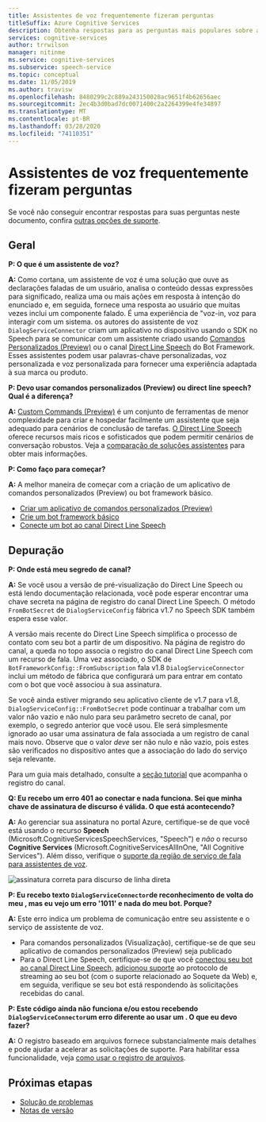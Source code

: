 ```yaml
---
title: Assistentes de voz frequentemente fizeram perguntas
titleSuffix: Azure Cognitive Services
description: Obtenha respostas para as perguntas mais populares sobre assistentes de voz usando Comandos Personalizados (Preview) ou o canal Direct Line Speech.
services: cognitive-services
author: trrwilson
manager: nitinme
ms.service: cognitive-services
ms.subservice: speech-service
ms.topic: conceptual
ms.date: 11/05/2019
ms.author: travisw
ms.openlocfilehash: 8480299c2c889a243150028ac9651f4b62656aec
ms.sourcegitcommit: 2ec4b3d0bad7dc0071400c2a2264399e4fe34897
ms.translationtype: MT
ms.contentlocale: pt-BR
ms.lasthandoff: 03/28/2020
ms.locfileid: "74110351"
---
```

# <a name="voice-assistants-frequently-asked-questions"></a>Assistentes de voz frequentemente fizeram perguntas

Se você não conseguir encontrar respostas para suas perguntas neste documento, confira [outras opções de suporte](support.md).

## <a name="general"></a>Geral

**P: O que é um assistente de voz?**

**A:** Como cortana, um assistente de voz é uma solução que ouve as declarações faladas de um usuário, analisa o conteúdo dessas expressões para significado, realiza uma ou mais ações em resposta à intenção do enunciado e, em seguida, fornece uma resposta ao usuário que muitas vezes inclui um componente falado. É uma experiência de "voz-in, voz para interagir com um sistema. os autores do assistente de voz `DialogServiceConnector` criam um aplicativo no dispositivo usando o SDK no Speech para se comunicar com um assistente criado usando [Comandos Personalizados (Preview)](custom-commands.md) ou o canal [Direct Line Speech](direct-line-speech.md) do Bot Framework. Esses assistentes podem usar palavras-chave personalizadas, voz personalizada e voz personalizada para fornecer uma experiência adaptada à sua marca ou produto.

**P: Devo usar comandos personalizados (Preview) ou direct line speech? Qual é a diferença?**

**A:** [Custom Commands (Preview)](custom-commands.md) é um conjunto de ferramentas de menor complexidade para criar e hospedar facilmente um assistente que seja adequado para cenários de conclusão de tarefas. [O Direct Line Speech](direct-line-speech.md) oferece recursos mais ricos e sofisticados que podem permitir cenários de conversação robustos. Veja a [comparação de soluções assistentes](voice-assistants.md#choosing-an-assistant-solution) para obter mais informações.

**P: Como faço para começar?**

**A:** A melhor maneira de começar com a criação de um aplicativo de comandos personalizados (Preview) ou bot framework básico.

- [Criar um aplicativo de comandos personalizados (Preview)](quickstart-custom-speech-commands-create-new.md)
- [Crie um bot framework básico](https://docs.microsoft.com/azure/bot-service/bot-builder-tutorial-basic-deploy?view=azure-bot-service-4.0)
- [Conecte um bot ao canal Direct Line Speech](https://docs.microsoft.com/azure/bot-service/bot-service-channel-connect-directlinespeech)

## <a name="debugging"></a>Depuração

**P: Onde está meu segredo de canal?**

**A:** Se você usou a versão de pré-visualização do Direct Line Speech ou está lendo documentação relacionada, você pode esperar encontrar uma chave secreta na página de registro do canal Direct Line Speech. O método `FromBotSecret` de `DialogServiceConfig` fábrica v1.7 no Speech SDK também espera esse valor.

A versão mais recente do Direct Line Speech simplifica o processo de contato com seu bot a partir de um dispositivo. Na página de registro do canal, a queda no topo associa o registro do canal Direct Line Speech com um recurso de fala. Uma vez associado, o SDK de `BotFrameworkConfig::FromSubscription` fala v1.8 `DialogServiceConnector` inclui um método de fábrica que configurará um para entrar em contato com o bot que você associou à sua assinatura.

Se você ainda estiver migrando seu aplicativo cliente de v1.7 para v1.8, `DialogServiceConfig::FromBotSecret` pode continuar a trabalhar com um valor não vazio e não nulo para seu parâmetro secreto de canal, por exemplo, o segredo anterior que você usou. Ele será simplesmente ignorado ao usar uma assinatura de fala associada a um registro de canal mais novo. Observe que o valor _deve_ ser não nulo e não vazio, pois estes são verificados no dispositivo antes que a associação do lado do serviço seja relevante.

Para um guia mais detalhado, consulte a [seção tutorial](tutorial-voice-enable-your-bot-speech-sdk.md#register-the-direct-line-speech-channel) que acompanha o registro do canal.

**Q: Eu recebo um erro 401 ao conectar e nada funciona. Sei que minha chave de assinatura de discurso é válida. O que está acontecendo?**

**A:** Ao gerenciar sua assinatura no portal Azure, certifique-se de que você está usando o recurso **Speech** (Microsoft.CognitiveServicesSpeechServices, "Speech") e _não_ o recurso **Cognitive Services** (Microsoft.CognitiveServicesAllInOne, "All Cognitive Services"). Além disso, verifique o [suporte da região de serviço de fala para assistentes de voz](regions.md#voice-assistants).

![assinatura correta para discurso de linha direta](media/voice-assistants/faq-supported-subscription.png "exemplo de uma assinatura de fala compatível")

**P: Eu recebo texto `DialogServiceConnector`de reconhecimento de volta do meu , mas eu vejo um erro '1011' e nada do meu bot. Porque?**

**A:** Este erro indica um problema de comunicação entre seu assistente e o serviço de assistente de voz.

- Para comandos personalizados (Visualização), certifique-se de que seu aplicativo de comandos personalizados (Preview) seja publicado
- Para o Direct Line Speech, certifique-se de que você [conectou seu bot ao canal Direct Line Speech,](https://docs.microsoft.com/azure/bot-service/bot-service-channel-connect-directlinespeech) [adicionou suporte](https://aka.ms/botframework/addstreamingprotocolsupport) ao protocolo de streaming ao seu bot (com o suporte relacionado ao Soquete da Web) e, em seguida, verifique se seu bot está respondendo às solicitações recebidas do canal.

**P: Este código ainda não funciona e/ou estou recebendo `DialogServiceConnector`um erro diferente ao usar um . O que eu devo fazer?**

**A:** O registro baseado em arquivos fornece substancialmente mais detalhes e pode ajudar a acelerar as solicitações de suporte. Para habilitar essa funcionalidade, veja [como usar o registro de arquivos](how-to-use-logging.md).

## <a name="next-steps"></a>Próximas etapas

- [Solução de problemas](troubleshooting.md)
- [Notas de versão](releasenotes.md)
